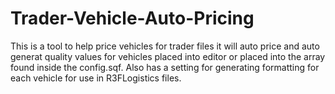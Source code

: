 # Trader-Vehicle-Auto-Pricing
This is a tool to help price vehicles for trader files
it will auto price and auto generat quality values for vehicles placed into editor or placed into the array found inside the
config.sqf. Also has a setting for generating formatting for each vehicle for use in R3FLogistics files.
